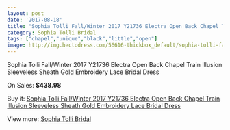 ```yaml
---
layout: post
date: '2017-08-18'
title: "Sophia Tolli Fall/Winter 2017 Y21736 Electra Open Back Chapel Train Illusion Sleeveless Sheath Gold Embroidery Lace Bridal Dress"
category: Sophia Tolli Bridal
tags: ["chapel","unique","black","little","open"]
image: http://img.hectodress.com/56616-thickbox_default/sophia-tolli-fall-winter-2017-y21736-electra-open-back-chapel-train-illusion-sleeveless-sheath-gold-embroidery-lace-bridal-dress.jpg
---
```

Sophia Tolli Fall/Winter 2017 Y21736 Electra Open Back Chapel Train Illusion Sleeveless Sheath Gold Embroidery Lace Bridal Dress

On Sales: **$438.98**
<a href="https://www.hectodress.com/sophia-tolli-bridal/17629-sophia-tolli-fall-winter-2017-y21736-electra-open-back-chapel-train-illusion-sleeveless-sheath-gold-embroidery-lace-bridal-dress.html"><amp-img layout="responsive" width="600" height="600" src="//img.hectodress.com/56616-thickbox_default/sophia-tolli-fall-winter-2017-y21736-electra-open-back-chapel-train-illusion-sleeveless-sheath-gold-embroidery-lace-bridal-dress.jpg" alt="Sophia Tolli Fall/Winter 2017 Y21736 Electra Open Back Chapel Train Illusion Sleeveless Sheath Gold Embroidery Lace Bridal Dress 0" /></a>
<a href="https://www.hectodress.com/sophia-tolli-bridal/17629-sophia-tolli-fall-winter-2017-y21736-electra-open-back-chapel-train-illusion-sleeveless-sheath-gold-embroidery-lace-bridal-dress.html"><amp-img layout="responsive" width="600" height="600" src="//img.hectodress.com/56624-thickbox_default/sophia-tolli-fall-winter-2017-y21736-electra-open-back-chapel-train-illusion-sleeveless-sheath-gold-embroidery-lace-bridal-dress.jpg" alt="Sophia Tolli Fall/Winter 2017 Y21736 Electra Open Back Chapel Train Illusion Sleeveless Sheath Gold Embroidery Lace Bridal Dress 1" /></a>
<a href="https://www.hectodress.com/sophia-tolli-bridal/17629-sophia-tolli-fall-winter-2017-y21736-electra-open-back-chapel-train-illusion-sleeveless-sheath-gold-embroidery-lace-bridal-dress.html"><amp-img layout="responsive" width="600" height="600" src="//img.hectodress.com/56623-thickbox_default/sophia-tolli-fall-winter-2017-y21736-electra-open-back-chapel-train-illusion-sleeveless-sheath-gold-embroidery-lace-bridal-dress.jpg" alt="Sophia Tolli Fall/Winter 2017 Y21736 Electra Open Back Chapel Train Illusion Sleeveless Sheath Gold Embroidery Lace Bridal Dress 2" /></a>
<a href="https://www.hectodress.com/sophia-tolli-bridal/17629-sophia-tolli-fall-winter-2017-y21736-electra-open-back-chapel-train-illusion-sleeveless-sheath-gold-embroidery-lace-bridal-dress.html"><amp-img layout="responsive" width="600" height="600" src="//img.hectodress.com/56622-thickbox_default/sophia-tolli-fall-winter-2017-y21736-electra-open-back-chapel-train-illusion-sleeveless-sheath-gold-embroidery-lace-bridal-dress.jpg" alt="Sophia Tolli Fall/Winter 2017 Y21736 Electra Open Back Chapel Train Illusion Sleeveless Sheath Gold Embroidery Lace Bridal Dress 3" /></a>
<a href="https://www.hectodress.com/sophia-tolli-bridal/17629-sophia-tolli-fall-winter-2017-y21736-electra-open-back-chapel-train-illusion-sleeveless-sheath-gold-embroidery-lace-bridal-dress.html"><amp-img layout="responsive" width="600" height="600" src="//img.hectodress.com/56621-thickbox_default/sophia-tolli-fall-winter-2017-y21736-electra-open-back-chapel-train-illusion-sleeveless-sheath-gold-embroidery-lace-bridal-dress.jpg" alt="Sophia Tolli Fall/Winter 2017 Y21736 Electra Open Back Chapel Train Illusion Sleeveless Sheath Gold Embroidery Lace Bridal Dress 4" /></a>
<a href="https://www.hectodress.com/sophia-tolli-bridal/17629-sophia-tolli-fall-winter-2017-y21736-electra-open-back-chapel-train-illusion-sleeveless-sheath-gold-embroidery-lace-bridal-dress.html"><amp-img layout="responsive" width="600" height="600" src="//img.hectodress.com/56620-thickbox_default/sophia-tolli-fall-winter-2017-y21736-electra-open-back-chapel-train-illusion-sleeveless-sheath-gold-embroidery-lace-bridal-dress.jpg" alt="Sophia Tolli Fall/Winter 2017 Y21736 Electra Open Back Chapel Train Illusion Sleeveless Sheath Gold Embroidery Lace Bridal Dress 5" /></a>
<a href="https://www.hectodress.com/sophia-tolli-bridal/17629-sophia-tolli-fall-winter-2017-y21736-electra-open-back-chapel-train-illusion-sleeveless-sheath-gold-embroidery-lace-bridal-dress.html"><amp-img layout="responsive" width="600" height="600" src="//img.hectodress.com/56619-thickbox_default/sophia-tolli-fall-winter-2017-y21736-electra-open-back-chapel-train-illusion-sleeveless-sheath-gold-embroidery-lace-bridal-dress.jpg" alt="Sophia Tolli Fall/Winter 2017 Y21736 Electra Open Back Chapel Train Illusion Sleeveless Sheath Gold Embroidery Lace Bridal Dress 6" /></a>
<a href="https://www.hectodress.com/sophia-tolli-bridal/17629-sophia-tolli-fall-winter-2017-y21736-electra-open-back-chapel-train-illusion-sleeveless-sheath-gold-embroidery-lace-bridal-dress.html"><amp-img layout="responsive" width="600" height="600" src="//img.hectodress.com/56618-thickbox_default/sophia-tolli-fall-winter-2017-y21736-electra-open-back-chapel-train-illusion-sleeveless-sheath-gold-embroidery-lace-bridal-dress.jpg" alt="Sophia Tolli Fall/Winter 2017 Y21736 Electra Open Back Chapel Train Illusion Sleeveless Sheath Gold Embroidery Lace Bridal Dress 7" /></a>
<a href="https://www.hectodress.com/sophia-tolli-bridal/17629-sophia-tolli-fall-winter-2017-y21736-electra-open-back-chapel-train-illusion-sleeveless-sheath-gold-embroidery-lace-bridal-dress.html"><amp-img layout="responsive" width="600" height="600" src="//img.hectodress.com/56617-thickbox_default/sophia-tolli-fall-winter-2017-y21736-electra-open-back-chapel-train-illusion-sleeveless-sheath-gold-embroidery-lace-bridal-dress.jpg" alt="Sophia Tolli Fall/Winter 2017 Y21736 Electra Open Back Chapel Train Illusion Sleeveless Sheath Gold Embroidery Lace Bridal Dress 8" /></a>

Buy it: [Sophia Tolli Fall/Winter 2017 Y21736 Electra Open Back Chapel Train Illusion Sleeveless Sheath Gold Embroidery Lace Bridal Dress](https://www.hectodress.com/sophia-tolli-bridal/17629-sophia-tolli-fall-winter-2017-y21736-electra-open-back-chapel-train-illusion-sleeveless-sheath-gold-embroidery-lace-bridal-dress.html "Sophia Tolli Fall/Winter 2017 Y21736 Electra Open Back Chapel Train Illusion Sleeveless Sheath Gold Embroidery Lace Bridal Dress")

View more: [Sophia Tolli Bridal](https://www.hectodress.com/364-sophia-tolli-bridal "Sophia Tolli Bridal")